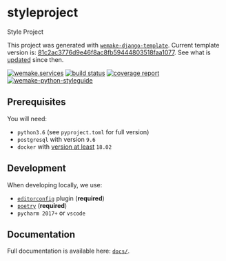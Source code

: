 # styleproject

Style Project

This project was generated with [`wemake-django-template`](https://github.com/wemake-services/wemake-django-template). Current template version is: [81c2ac3776d9e46f8ac8fb59444803518faa1077](https://github.com/wemake-services/wemake-django-template/tree/81c2ac3776d9e46f8ac8fb59444803518faa1077). See what is [updated](https://github.com/wemake-services/wemake-django-template/compare/81c2ac3776d9e46f8ac8fb59444803518faa1077...master) since then.


[![wemake.services](https://img.shields.io/badge/%20-wemake.services-green.svg?label=%20&logo=data%3Aimage%2Fpng%3Bbase64%2CiVBORw0KGgoAAAANSUhEUgAAABAAAAAQCAMAAAAoLQ9TAAAABGdBTUEAALGPC%2FxhBQAAAAFzUkdCAK7OHOkAAAAbUExURQAAAAAAAAAAAAAAAAAAAAAAAAAAAAAAAP%2F%2F%2F5TvxDIAAAAIdFJOUwAjRA8xXANAL%2Bv0SAAAADNJREFUGNNjYCAIOJjRBdBFWMkVQeGzcHAwksJnAPPZGOGAASzPzAEHEGVsLExQwE7YswCb7AFZSF3bbAAAAABJRU5ErkJggg%3D%3D)](https://wemake.services) [![build status](https://gitlab.com/m2m.services/styleproject/badges/master/build.svg)](https://gitlab.com/m2m.services/styleproject/commits/master) [![coverage report](https://gitlab.com/m2m.services/styleproject/badges/master/coverage.svg)](https://gitlab.com/m2m.services/styleproject/commits/master) [![wemake-python-styleguide](https://img.shields.io/badge/style-wemake-000000.svg)](https://github.com/wemake-services/wemake-python-styleguide)



## Prerequisites

You will need:

- `python3.6` (see `pyproject.toml` for full version)
- `postgresql` with version `9.6`
- `docker` with [version at least](https://docs.docker.com/compose/compose-file/#compose-and-docker-compatibility-matrix) `18.02`


## Development

When developing locally, we use:

- [`editorconfig`](http://editorconfig.org/) plugin (**required**)
- [`poetry`](https://github.com/sdispater/poetry) (**required**)
- `pycharm 2017+` or `vscode`


## Documentation

Full documentation is available here: [`docs/`](docs).
